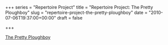 +++
series = "Repertoire Project"
title = "Repertoire Project: The Pretty Ploughboy"
slug = "repertoire-project-the-pretty-ploughboy"
date = "2010-07-06T19:37:00+00:00"
draft = false

+++

<a href="http://soundcloud.com/pdcawley/the-pretty-ploughboy" class="embed">The Pretty Ploughboy</a>

